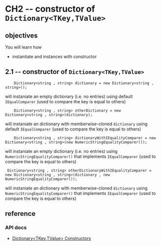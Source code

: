 # CH2 -- constructor of `Dictionary<TKey,TValue>`
## objectives
You will learn how

+ instanitate and instances with constructor

## 2.1 -- constructor of `Dictionary<TKey,TValue>`

```
    Dictionary<string , string> dictionary = new Dictionary<string , string>();
```

will instaniate an empty dictionary (i.e. no entries) using default `IEqualComparer` (used to compare the key is equal to others) 

```
    Dictionary<string , string> otherDictionary = new Dictionary<string , string>(dictionary);
```

will instaniate an dictionary with memberwise-cloned `dictionary` using default `IEqualComparer` (used to compare the key is equal to others) 

```
    Dictionary<string , string> dictionaryWithIEqualityComparer = new Dictionary<string , string>(new NumericStringEqualityComparer());
```

will instaniate an empty dictionary (i.e. no entries) using `NumericStringEqualityComparer()` that implements `IEqualComparer` (used to compare the key is equal to others) 

```
 Dictionary<string , string> otherDictionaryWithIEqualityComparer = new Dictionary<string , string>(dictionary , new NumericStringEqualityComparer());
```

will instaniate an dictionary with memberwise-cloned `dictionary` using `NumericStringEqualityComparer()` that implements `IEqualComparer` (used to compare the key is equal to others) 

## reference
### API docs
+ [Dictionary<TKey,TValue> Constructors](https://learn.microsoft.com/en-us/dotnet/api/system.collections.generic.dictionary-2.-ctor?view=net-8.0)
